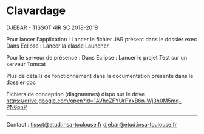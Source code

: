 # Clavardage
DJEBAR - TISSOT 
4IR SC
2018-2019

Pour lancer l'application : 
  Lancer le fichier JAR présent dans le dossier exec
  Dans Eclipse : Lancer la classe Launcher 
  
Pour le serveur de présence : 
  Dans Eclipse : Lancer le projet Test sur un serveur Tomcat


Plus de détails de fonctionnement dans la documentation présente dans le dossier doc



   


Fichiers de conception (diagrammes) dispo sur le drive
https://drive.google.com/open?id=1AVhcZFYUrFYxB6n-Wj3h0M5mq-PN6pnP



--------------------------------------
Contact : 
tissot@etud.insa-toulouse.fr
djebar@etud.insa-toulouse.fr
